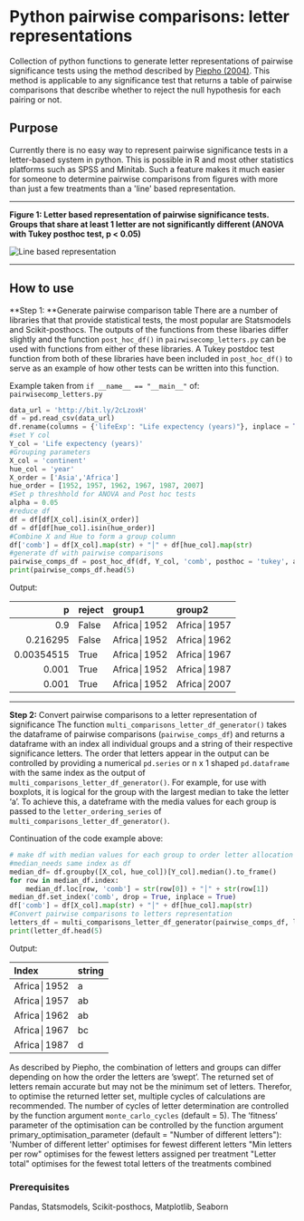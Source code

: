 # Python pairwise comparisons: letter representations

Collection of python functions to generate letter representations of pairwise significance tests using the method described by [Piepho (2004)](http://dx.doi.org/10.1198/1061860043515). This method is applicable to any significance test that returns a table of pairwise comparisons that describe whether to reject the null hypothesis for each pairing or not.

## Purpose
Currently there is no easy way to represent pairwise significance tests in a letter-based system in python. This is possible in R and most other statistics platforms such as SPSS and Minitab. Such a feature makes it much easier for someone to determine pairwise comparisons from figures with more than just a few treatments than a 'line' based representation. 
___
**Figure 1: Letter based representation of pairwise significance tests. Groups that share at least 1 letter are not significantly different (ANOVA with Tukey posthoc test, p < 0.05)**

![Line based representation](https://github.com/PhilPlantMan/Python-pair-wise-comparison-letter-generator/blob/master/Life%20expectency%20years%20tukey%200v2%20-05.png)
___

## How to use

**Step 1: **Generate pairwise comparison table
There are a number of libraries that that provide statistical tests, the most popular are Statsmodels and Scikit-posthocs. The outputs of the functions from these libaries differ slightly and the function `post_hoc_df()` in `pairwisecomp_letters.py` can be used with functions from either of these libraries. A Tukey postdoc test function from both of these libraries have been included in `post_hoc_df()` to serve as an example of how other tests can be written into this function.

Example taken from `if __name__ == "__main__"` of: `pairwisecomp_letters.py`
```python
data_url = 'http://bit.ly/2cLzoxH'
df = pd.read_csv(data_url)
df.rename(columns = {'lifeExp': "Life expectency (years)"}, inplace = True)                   
#set Y col                    
Y_col = 'Life expectency (years)'
#Grouping parameters
X_col = 'continent'
hue_col = 'year'
X_order = ['Asia','Africa']
hue_order = [1952, 1957, 1962, 1967, 1987, 2007]
#Set p threshhold for ANOVA and Post hoc tests
alpha = 0.05 
#reduce df
df = df[df[X_col].isin(X_order)]
df = df[df[hue_col].isin(hue_order)]
#Combine X and Hue to form a group column
df['comb'] = df[X_col].map(str) + "│" + df[hue_col].map(str) 
#generate df with pairwise comparisons
pairwise_comps_df = post_hoc_df(df, Y_col, 'comb', posthoc = 'tukey', alpha = alpha)
print(pairwise_comps_df.head(5)
```

Output: 

|           p | reject   | group1      | group2      |
| -----------:|:---------|:------------|:------------|
|  0.9        | False    | Africa│1952 | Africa│1957 |
|  0.216295   | False    | Africa│1952 | Africa│1962 |
|  0.00354515 | True     | Africa│1952 | Africa│1967 |
|  0.001      | True     | Africa│1952 | Africa│1987 |
|  0.001      | True     | Africa│1952 | Africa│2007 |
___

**Step 2:** Convert pairwise comparisons to a letter representation of significance 
The function `multi_comparisons_letter_df_generator()` takes the dataframe of pairwise comparisons (`pairwise_comps_df`) and returns a dataframe with an index all individual groups and a string of their respective significance letters. The order that letters appear in the output can be controlled by providing a numerical `pd.series` or n x 1 shaped `pd.dataframe` with the same index as the output of `multi_comparisons_letter_df_generator()`. For example, for use with boxplots, it is logical for the group with the largest median to take the letter ‘a’. To achieve this, a dateframe with the media values for each group is passed to the `letter_ordering_series` of `multi_comparisons_letter_df_generator()`. 

Continuation of the code example above:
```python
# make df with median values for each group to order letter allocation 
#median_needs same index as df
median_df= df.groupby([X_col, hue_col])[Y_col].median().to_frame()
for row in median_df.index:
    median_df.loc[row, 'comb'] = str(row[0]) + "│" + str(row[1])
median_df.set_index('comb', drop = True, inplace = True)
df['comb'] = df[X_col].map(str) + "│" + df[hue_col].map(str)    
#Convert pairwise comparisons to letters representation    
letters_df = multi_comparisons_letter_df_generator(pairwise_comps_df, letter_ordering_series = median_df)
print(letter_df.head(5)
```

Output:

|  Index          | string   |
| :------------|:---------|
|  Africa│1952 | a        |
|  Africa│1957 | ab       |
|  Africa│1962 | ab       |
|  Africa│1967 | bc       |
|  Africa│1987 | d        |


As described by Piepho, the combination of letters and groups can differ depending on how the order the letters are ’swept’. The returned set of letters remain accurate but may not be the minimum set of letters. Therefor, to optimise the returned letter set, multiple cycles of calculations are recommended. The number of cycles of letter determination are controlled by the function argument `monte_carlo_cycles` (default = 5). The ‘fitness’ parameter of the optimisation can be controlled by the function argument primary_optimisation_parameter (default = "Number of different letters"):
        'Number of different letter' optimises for fewest different letters
        "Min letters per row" optimises for the fewest letters assigned per treatment
        "Letter total" optimises for the fewest total letters of the treatments combined


### Prerequisites

Pandas, Statsmodels, Scikit-posthocs, Matplotlib, Seaborn







